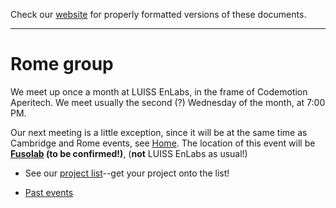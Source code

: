 Check our [website](http://rustaceans.uk/) for
properly formatted versions of these documents.

---

# Rome group

We meet up once a month at LUISS EnLabs, in the frame of Codemotion Aperitech.
We meet usually the second (?) Wednesday of the month, at 7:00 PM.

Our next meeting is a little exception, since
it will be at the same time as Cambridge and Rome
events, see [Home](http://rustaceans.uk/). The location of this event will be **[Fusolab](http://www.fusolab.net/) (to be confirmed!)**, (**not** LUISS EnLabs as usual!)

* See our [project list](Projects.md)--get your project onto the list!

* [Past events](past_events/index.md)
